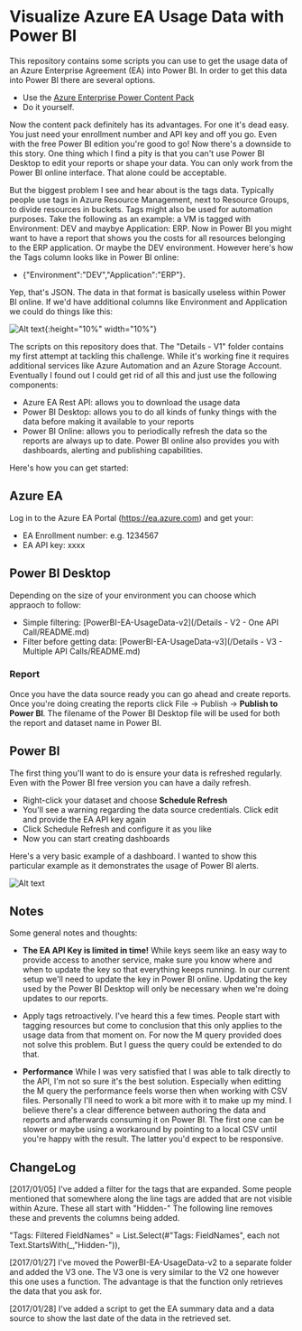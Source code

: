 # Visualize Azure EA Usage Data with Power BI

This repository contains some scripts you can use to get the usage data of an Azure Enterprise Agreement (EA) into Power BI. In order to get this data into Power BI there are several options.
* Use the [Azure Enterprise Power Content Pack](https://powerbi.microsoft.com/en-us/documentation/powerbi-content-pack-azure-enterprise/)
* Do it yourself.

Now the content pack definitely has its advantages. For one it's dead easy. You just need your enrollment number and API key and off you go. Even with the free Power BI edition you're good to go! Now there's a downside to this story. One thing which I find a pity is that you can't use Power BI Desktop to edit your reports or shape your data. You can only work from the Power BI online interface. That alone could be acceptable.

But the biggest problem I see and hear about is the tags data. Typically people use tags in Azure Resource Management, next to Resource Groups, to divide resources in buckets. Tags might also be used for automation purposes. Take the following as an example: a VM is tagged with Environment: DEV and maybye Application: ERP. Now in Power BI you might want to have a report that shows you the costs for all resources belonging to the ERP application. Or maybe the DEV environment. However here's how the Tags column looks like in Power BI online: 

* {"Environment":"DEV","Application":"ERP"}.

Yep, that's JSON. The data in that format is basically useless within Power BI online. If we'd have additional columns like Environment and Application we could do things like this:

![Alt text](/IMG/PowerBIDesktop.png?raw=true){:height="10%" width="10%"}

The scripts on this repository does that. The "Details - V1" folder contains my first attempt at tackling this challenge. While it's working fine it requires additional services like Azure Automation and an Azure Storage Account. Eventually I found out I could get rid of all this and just use the following components:

* Azure EA Rest API: allows you to download the usage data
* Power BI Desktop: allows you to do all kinds of funky things with the data before making it available to your reports
* Power BI Online: allows you to periodically refresh the data so the reports are always up to date. Power BI online also provides you with dashboards, alerting and publishing capabilities.

Here's how you can get started:

## Azure EA

Log in to the Azure EA Portal (https://ea.azure.com) and get your:

* EA Enrollment number: e.g. 1234567
* EA API key: xxxx

## Power BI Desktop

Depending on the size of your environment you can choose which appraoch to follow:

* Simple filtering: [PowerBI-EA-UsageData-v2](/Details - V2 - One API Call/README.md) 
* Filter before getting data: [PowerBI-EA-UsageData-v3](/Details - V3 - Multiple API Calls/README.md) 

### Report

Once you have the data source ready you can go ahead and create reports. Once you're doing creating the reports click File -> Publish -> **Publish to Power BI**. The filename of the Power BI Desktop file will be used for both the report and dataset name in Power BI.

## Power BI

The first thing you'll want to do is ensure your data is refreshed regularly. Even with the Power BI free version you can have a daily refresh. 

* Right-click your dataset and choose **Schedule Refresh**
* You'll see a warning regarding the data source credentials. Click edit and provide the EA API key again
* Click Schedule Refresh and configure it as you like
* Now you can start creating dashboards

Here's a very basic example of a dashboard. I wanted to show this particular example as it demonstrates the usage of Power BI alerts. 

![Alt text](/IMG/PowerBIAlert.png?raw=true)

## Notes

Some general notes and thoughts:

* **The EA API Key is limited in time!** While keys seem like an easy way to provide access to another service, make sure you know where and when to update the key so that everything keeps running. In our current setup we'll need to update the key in Power BI online. Updating the key used by the Power BI Desktop will only be necessary when we're doing updates to our reports.

* Apply tags retroactively. I've heard this a few times. People start with tagging resources but come to conclusion that this only applies to the usage data from that moment on. For now the M query provided does not solve this problem. But I guess the query could be extended to do that.

* **Performance** While I was very satisfied that I was able to talk directly to the API, I'm not so sure it's the best solution. Especially when editting the M query the performance feels worse then when working with CSV files. Personally I'll need to work a bit more with it to make up my mind. I believe there's a clear difference between authoring the data and reports and afterwards consuming it on Power BI. The first one can be slower or maybe using a workaround by pointing to a local CSV until you're happy with the result. The latter you'd expect to be responsive.

## ChangeLog

[2017/01/05] I've added a filter for the tags that are expanded. Some people mentioned that somewhere along the line tags are added that are not visible within Azure. These all start with "Hidden-" The following line removes these and prevents the columns being added. 

"Tags: Filtered FieldNames" = List.Select(#"Tags: FieldNames", each not Text.StartsWith(_,"Hidden-")),

[2017/01/27] I've moved the PowerBI-EA-UsageData-v2 to a separate folder and added the V3 one. The V3 one is very similar to the V2 one however this one uses a function. The advantage is that the function only retrieves the data that you ask for.

[2017/01/28] I've added a script to get the EA summary data and a data source to show the last date of the data in the retrieved set.

